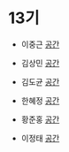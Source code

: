 # 13기

- 이중근 [](https://github.com/)
[공간](https://github.com/StudyFork/GoogryAndroidArchitectureStudy/tree/master/class13/)

- 김상민 [](https://github.com/)
[공간](https://github.com/StudyFork/GoogryAndroidArchitectureStudy/tree/master/class13/)

- 김도균 [](https://github.com/)
[공간](https://github.com/StudyFork/GoogryAndroidArchitectureStudy/tree/master/class13/)

- 한혜정 [](https://github.com/)
[공간](https://github.com/StudyFork/GoogryAndroidArchitectureStudy/tree/master/class13/)

- 황준홍 [](https://github.com/Hwangjunhong)
[공간](https://github.com/Hwangjunhong/GoogryAndroidArchitectureStudy/tree/class13/init-readme/class13/Hwangjunhong)

- 이정태 [](https://github.com/)
[공간](https://github.com/StudyFork/GoogryAndroidArchitectureStudy/tree/master/class13/)
